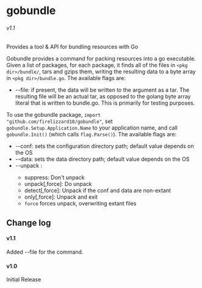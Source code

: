 # gobundle

###### v1.1

Provides a tool &amp; API for bundling resources with Go

Gobundle provides a command for packing resources into a go executable.
Given a list of packages, for each package, it finds all of the files in
`<pkg dir>/bundle/`, tars and gzips them, writing the resulting data
to a byte array in `<pkg dir>/bundle.go`. The available flags are:

  * --file: if present, the data will be written to the argument as a tar. The resulting file will be an
actual tar, as opposed to the golang byte array literal that is written to
bundle.go. This is primarily for testing purposes.

To use the gobundle package, `import "github.com/firelizzard18/gobundle"`,
set `gobundle.Setup.Application.Name` to your application name, and call
`gobundle.Init()` (which calls `flag.Parse()`). The available flags are:

  * --conf: sets the configuration directory path; default value depends on the OS
  * --data: sets the data directory path; default value depends on the OS
  * --unpack <arg>:
    * suppress: Don't unpack
    * unpack[,force]: Do unpack
    * detect[,force]: Unpack if the conf and data are non-extant
    * only[,force]: Unpack and exit
    * `force` forces unpack, overwriting extant files

## Change log

#### v1.1

Added --file for the command.

#### v1.0

Initial Release
